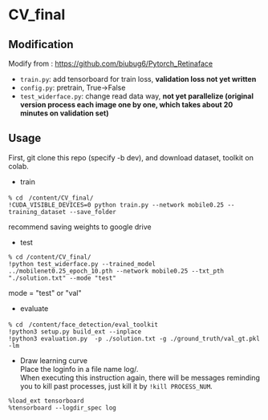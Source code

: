 # CV_final
## Modification
Modify from : https://github.com/biubug6/Pytorch_Retinaface  
- ```train.py```: add tensorboard for train loss, **validation loss not yet written**  
- ```config.py```: pretrain, True->False
- ```test_widerface.py```: change read data way, **not yet parallelize (original version process each image one by one, which takes about 20 minutes on validation set)**
## Usage
First, git clone this repo (specify -b dev), and download dataset, toolkit on colab.
- train
```
% cd　/content/CV_final/
!CUDA_VISIBLE_DEVICES=0 python train.py --network mobile0.25 --training_dataset --save_folder
```
recommend saving weights to google drive
- test
```
% cd /content/CV_final/
!python test_widerface.py --trained_model ../mobilenet0.25_epoch_10.pth --network mobile0.25 --txt_pth "./solution.txt" --mode "test"
```
mode = "test" or "val"
- evaluate
```
% cd　/content/face_detection/eval_toolkit
!python3 setup.py build_ext --inplace
!python3 evaluation.py  -p ./solution.txt -g ./ground_truth/val_gt.pkl -lm
```
- Draw learning curve  
Place the loginfo in a file name log/.  
When executing this instruction again, there will be messages reminding you to kill past processes, just kill it by ```!kill PROCESS_NUM```.  
```
%load_ext tensorboard
%tensorboard --logdir_spec log
```
